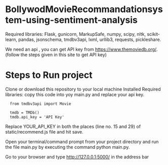 # BollywodMovieRecommandationsystem-using-sentiment-analysis

Required libraries:
      Flask,
      gunicorn,
      MarkupSafe,
      numpy,
      scipy,
      nltk,
      scikit-learn,
      pandas,
      jsonschema,
      tmdbv3api,
      lxml,
      urllib3,
      requests,
      pickleshare.
 
We need an api , you can get API key from https://www.themoviedb.org/. (follow the steps given in this site to get API key)
# Steps to Run project

Clone or download this repository to your local machine
Installed Required libraries: 
copy this code into yoy main.py and replace your api key.

      from tmdbv3api import Movie

      tmdb = TMDb()
      tmdb.api_key = 'API Key'
      

Replace YOUR_API_KEY in both the places (line no. 15 and 29) of static/recommend.js file and hit save.

Open your terminal/command prompt from your project directory and run the file main.py by executing the command python main.py.

Go to your browser and type http://127.0.0.1:5000/ in the address bar
